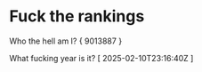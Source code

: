 # Fuck the rankings

Who the hell am I?
{ 9013887 }

What fucking year is it?
[ 2025-02-10T23:16:40Z ]
